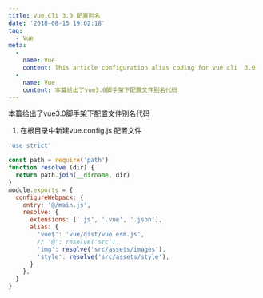 ```yaml
---
title: Vue.Cli 3.0 配置别名
date: '2018-08-15 19:02:18'
tag: 
  - Vue
meta:
  -
    name: Vue
    content: This article configuration alias coding for vue cli  3.0
  -
    name: Vue
    content: 本篇给出了vue3.0脚手架下配置文件别名代码
---
```

本篇给出了vue3.0脚手架下配置文件别名代码
<!-- more -->

1. 在根目录中新建vue.config.js 配置文件
```javascript
'use strict'

const path = require('path')
function resolve (dir) {
  return path.join(__dirname, dir)
}
module.exports = {
  configureWebpack: {
    entry: '@/main.js',
    resolve: {
      extensions: ['.js', '.vue', '.json'],
      alias: {
        'vue$': 'vue/dist/vue.esm.js',
        // '@': resolve('src'),
        'img': resolve('src/assets/images'),
        'style': resolve('src/assets/style'),
      }
    },
  }
}
```

